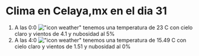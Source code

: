 # Clima en Celaya,mx en el dia 31

1. A las 0:0 !["icon weather"](http://openweathermap.org/img/w/02n.png) tenemos una temperatura de 23 C con cielo claro y  vientos de 4.1 y nubosidad al 5%
1. A las 4:0 !["icon weather"](http://openweathermap.org/img/w/01n.png) tenemos una temperatura de 15.49 C con cielo claro y  vientos de 1.51 y nubosidad al 0%
